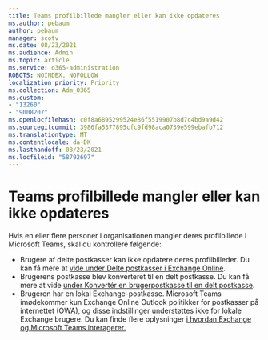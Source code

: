 ```yaml
---
title: Teams profilbillede mangler eller kan ikke opdateres
ms.author: pebaum
author: pebaum
manager: scotv
ms.date: 08/23/2021
ms.audience: Admin
ms.topic: article
ms.service: o365-administration
ROBOTS: NOINDEX, NOFOLLOW
localization_priority: Priority
ms.collection: Adm_O365
ms.custom:
- "13260"
- "9008207"
ms.openlocfilehash: c0f8a6895299524e86f5519907b8d7c4bd9a9d42
ms.sourcegitcommit: 3986fa5377895cfc9fd98aca0739e599ebafb712
ms.translationtype: MT
ms.contentlocale: da-DK
ms.lasthandoff: 08/23/2021
ms.locfileid: "58792697"
---
```

# <a name="teams-profile-photo-is-missing-or-cant-be-updated"></a>Teams profilbillede mangler eller kan ikke opdateres

Hvis en eller flere personer i organisationen mangler deres profilbillede i Microsoft Teams, skal du kontrollere følgende: 

- Brugere af delte postkasser kan ikke opdatere deres profilbilleder. Du kan få mere at [vide under Delte postkasser i Exchange Online](https://docs.microsoft.com/exchange/collaboration-exo/shared-mailboxes). 
- Brugerens postkasse blev konverteret til en delt postkasse. Du kan få mere at vide [under Konvertér en brugerpostkasse til en delt postkasse](https://docs.microsoft.com/microsoft-365/admin/email/convert-user-mailbox-to-shared-mailbox). 
- Brugeren har en lokal Exchange-postkasse. Microsoft Teams imødekommer kun Exchange Online Outlook politikker for postkasser på internettet (OWA), og disse indstillinger understøttes ikke for lokale Exchange brugere. Du kan finde flere oplysninger [i hvordan Exchange og Microsoft Teams interagerer.](https://docs.microsoft.com/MicrosoftTeams/exchange-teams-interact) 